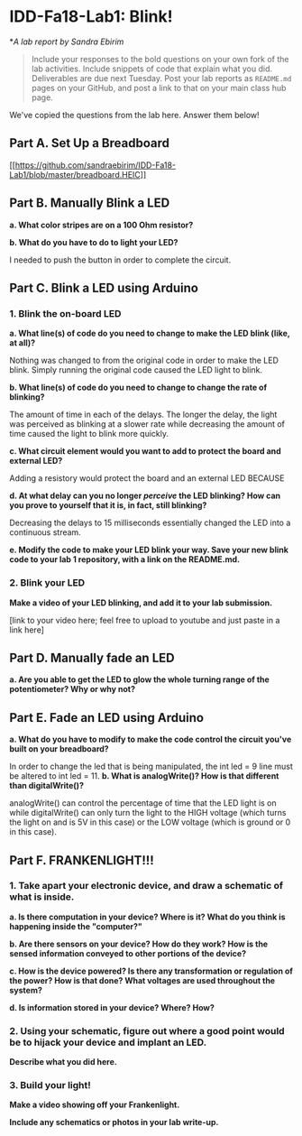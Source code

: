 # IDD-Fa18-Lab1: Blink!

**A lab report by Sandra Ebirim*

> Include your responses to the bold questions on your own fork of the lab activities. Include snippets of code that explain what you did. Deliverables are due next Tuesday. Post your lab reports as `README.md` pages on your GitHub, and post a link to that on your main class hub page.

We've copied the questions from the lab here. Answer them below!

## Part A. Set Up a Breadboard

[[https://github.com/sandraebirim/IDD-Fa18-Lab1/blob/master/breadboard.HEIC]]


## Part B. Manually Blink a LED

**a. What color stripes are on a 100 Ohm resistor?**
 
**b. What do you have to do to light your LED?**

I needed to push the button in order to complete the circuit. 

## Part C. Blink a LED using Arduino

### 1. Blink the on-board LED

**a. What line(s) of code do you need to change to make the LED blink (like, at all)?**

Nothing was changed to from the original code in order to make the LED blink. Simply running the original code caused the LED light to blink. 

**b. What line(s) of code do you need to change to change the rate of blinking?**

The amount of time in each of the delays. The longer the delay, the light was perceived as blinking at a slower rate while decreasing the amount of time caused the light to blink more quickly. 

**c. What circuit element would you want to add to protect the board and external LED?**

Adding a resistory would protect the board and an external LED BECAUSE 
 
**d. At what delay can you no longer *perceive* the LED blinking? How can you prove to yourself that it is, in fact, still blinking?**

Decreasing the delays to 15 milliseconds essentially changed the LED into a continuous stream. 

**e. Modify the code to make your LED blink your way. Save your new blink code to your lab 1 repository, with a link on the README.md.**


### 2. Blink your LED

**Make a video of your LED blinking, and add it to your lab submission.**

[link to your video here; feel free to upload to youtube and just paste in a link here]


## Part D. Manually fade an LED

**a. Are you able to get the LED to glow the whole turning range of the potentiometer? Why or why not?**


## Part E. Fade an LED using Arduino

**a. What do you have to modify to make the code control the circuit you've built on your breadboard?**

In order to change the led that is being manipulated, the int led = 9 line must be altered to int led = 11. 
**b. What is analogWrite()? How is that different than digitalWrite()?**

analogWrite() can control the percentage of time that the LED light is on while digitalWrite() can only turn the light to the HIGH voltage (which turns the light on and is 5V in this case) or the LOW voltage (which is ground or 0 in this case). 

## Part F. FRANKENLIGHT!!!

### 1. Take apart your electronic device, and draw a schematic of what is inside. 

**a. Is there computation in your device? Where is it? What do you think is happening inside the "computer?"**

**b. Are there sensors on your device? How do they work? How is the sensed information conveyed to other portions of the device?**

**c. How is the device powered? Is there any transformation or regulation of the power? How is that done? What voltages are used throughout the system?**

**d. Is information stored in your device? Where? How?**

### 2. Using your schematic, figure out where a good point would be to hijack your device and implant an LED.

**Describe what you did here.**

### 3. Build your light!

**Make a video showing off your Frankenlight.**

**Include any schematics or photos in your lab write-up.**
